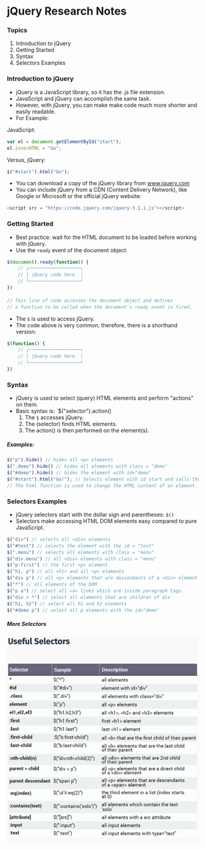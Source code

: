 # jQuery Research Notes

### Topics

1. Introduction to jQuery
2. Getting Started
3. Syntax
4. Selectors Examples

### Introduction to jQuery

* jQuery is a JavaScript library, so it has the .js file extension.
* JavaScript and jQuery can accomplish the same task. 
* However, with jQuery, you can make make code much more shorter and easily readable.
* For Example:

JavaScript:

```javascript
var el = document.getElementById("start");
el.innerHTML = "Go";
```

Versus, jQuery:

```javascript
$("#start").html("Go");
```


* You can download a copy of the jQuery library from www.jquery.com
* You can include jQuery from a CDN (Content Delivery Network), like Google or Microsoft or the official jQuery website:

```javascript
<script src = "https://code.jquery.com/jquery-3.1.1.js"></script>
```

### Getting Started

* Best practice: wait for the HTML document to be loaded before working with jQuery.
* Use the `ready` event of the document object:

```javascript
$(document).ready(function() {
    // ┌───────────────────┐
    // │ jQuery code here  │	
    // └───────────────────┘
})

// This line of code accesses the document object and defines
// a function to be called when the document's ready event is fired.

```

* The `$` is used to access jQuery.
* The code above is very common, therefore, there is a shorthand version:


```javascript
$(function() {
    // ┌───────────────────┐
    // │ jQuery code here  │	
    // └───────────────────┘
})
```

### Syntax

* jQuery is used to select (query) HTML elements and perform "actions" on them.
* Basic syntax is: `$("selector").action()
  1. The `$` accesses jQuery.
  2. The (selector) finds HTML elements.
  3. The action() is then performed on the element(s).

##### Examples:
```javascript
$("p").hide() // hides all <p> elements
$(".demo").hide() // hides all elements with class = "demo"
$("#demo").hide() // hides the element with id="demo"
$("#start").html("Go!"); // Selects element with id start and calls the html() function for it.
// The html function is used to change the HTML content of an element.
```

### Selectors Examples

* jQuery selectors start with the dollar sign and parentheses: `$()`
* Selectors make accessing HTML DOM elements easy compared to pure JavaScript.

```javascript
$("div") // selects all <div> elements
$("#test") // selects the element with the id = "test"
$(".menu") // selects all elements with class = "menu"
$("div.menu") // all <div> elements with class = "menu"
$("p:first") // the first <p> element
$("h1, p") // all <h1> and all <p> elements
$("div p") // all <p> elements that are descendants of a <div> element
$("*") // all elements of the DOM
$("p a") // select all <a> links which are inside paragraph tags.
$("div > *") // select all elements that are children of div
$("h1, h2") // select all h1 and h2 elements
$("#demo p") // select all p elements with the id="demo"
```

##### More Selectors

![useful jquery selectors](assets/useful-selectors-jQuery.png)